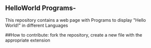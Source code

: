 ## HelloWorld Programs-
This repository contains a web page with Programs to display "Hello World!"  in different Languages

##How to contribute:
fork the repository,
create a new file with the appropriate extension
